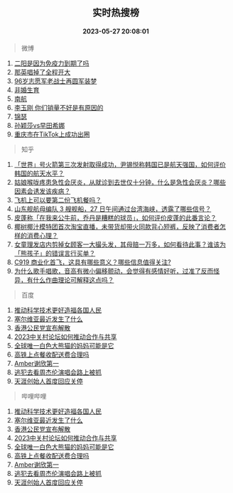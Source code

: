 <div align="center"><h2>实时热搜榜</h2><h4>2023-05-27 20:08:01</h4></div>

> 微博  

1. [二阳是因为免疫力到期了吗](https://s.weibo.com/weibo?q=%23%E4%BA%8C%E9%98%B3%E6%98%AF%E5%9B%A0%E4%B8%BA%E5%85%8D%E7%96%AB%E5%8A%9B%E5%88%B0%E6%9C%9F%E4%BA%86%E5%90%97%23&t=31&band_rank=1&Refer=top)<br />
2. [那英唱掉了全程开大](https://s.weibo.com/weibo?q=%23%E9%82%A3%E8%8B%B1%E5%94%B1%E6%8E%89%E4%BA%86%E5%85%A8%E7%A8%8B%E5%BC%80%E5%A4%A7%23&t=31&band_rank=2&Refer=top)<br />
3. [96岁志愿军老战士再圆军装梦](https://s.weibo.com/weibo?q=%2396%E5%B2%81%E5%BF%97%E6%84%BF%E5%86%9B%E8%80%81%E6%88%98%E5%A3%AB%E5%86%8D%E5%9C%86%E5%86%9B%E8%A3%85%E6%A2%A6%23&t=31&band_rank=3&Refer=top)<br />
4. [非婚生育](https://s.weibo.com/weibo?q=%E9%9D%9E%E5%A9%9A%E7%94%9F%E8%82%B2&t=31&band_rank=4&Refer=top)<br />
5. [南航](https://s.weibo.com/weibo?q=%E5%8D%97%E8%88%AA&t=31&band_rank=5&Refer=top)<br />
6. [李玉刚 你们销量不好是有原因的](https://s.weibo.com/weibo?q=%E6%9D%8E%E7%8E%89%E5%88%9A%20%E4%BD%A0%E4%BB%AC%E9%94%80%E9%87%8F%E4%B8%8D%E5%A5%BD%E6%98%AF%E6%9C%89%E5%8E%9F%E5%9B%A0%E7%9A%84&t=31&band_rank=6&Refer=top)<br />
7. [锦瑟](https://s.weibo.com/weibo?q=%E9%94%A6%E7%91%9F&t=31&band_rank=7&Refer=top)<br />
8. [孙颖莎vs早田希娜](https://s.weibo.com/weibo?q=%23%E5%AD%99%E9%A2%96%E8%8E%8Evs%E6%97%A9%E7%94%B0%E5%B8%8C%E5%A8%9C%23&t=31&band_rank=8&Refer=top)<br />
9. [重庆市在TikTok上成功出圈](https://s.weibo.com/weibo?q=%E9%87%8D%E5%BA%86%E5%B8%82%E5%9C%A8TikTok%E4%B8%8A%E6%88%90%E5%8A%9F%E5%87%BA%E5%9C%88&t=31&band_rank=9&Refer=top)<br />

> 知乎  

1. [「世界」号火箭第三次发射取得成功，尹锡悦称韩国已是航天强国，如何评价韩国的航天水平？](https://www.zhihu.com/question/603113520)<br />
2. [姑娘喉咙疼患急性会厌炎，从就诊到去世仅十分钟，什么是急性会厌炎？哪些因素会诱发该疾病？](https://www.zhihu.com/question/603275623)<br />
3. [飞机上可以要第二份飞机餐吗？](https://www.zhihu.com/question/290460008)<br />
4. [山东舰航母编队 3 艘舰船，27 日午间通过台湾海峡，透露了哪些信号？](https://www.zhihu.com/question/603320386)<br />
5. [皮蓬称「在我来公牛前，乔丹是糟糕的球员」，如何评价皮蓬的此番言论？](https://www.zhihu.com/question/603292171)<br />
6. [椰树椰汁模特团首次淘宝直播，未带货却带火同款背心短裤，反映了消费者怎样的消费心理？](https://www.zhihu.com/question/603161031)<br />
7. [女童理发店内剪掉女顾客一大撮头发，其母赔一万多，如何看待此事？谁该为「熊孩子」的错误言行买单？](https://www.zhihu.com/question/603155943)<br />
8. [C919 商业化首飞，这具有哪些意义？哪些信息值得关注?](https://www.zhihu.com/question/603314923)<br />
9. [为什么歌手唱歌，音高有微小偏移颤动，会觉得有感情好听，过准了反而怪异，有什么作曲理论可解释这点吗？](https://www.zhihu.com/question/510931489)<br />

> 百度  

1. [推动科学技术更好造福各国人民](https://www.baidu.com/s?wd=%E6%8E%A8%E5%8A%A8%E7%A7%91%E5%AD%A6%E6%8A%80%E6%9C%AF%E6%9B%B4%E5%A5%BD%E9%80%A0%E7%A6%8F%E5%90%84%E5%9B%BD%E4%BA%BA%E6%B0%91&sa=fyb_news&rsv_dl=fyb_news)<br />
2. [塞尔维亚最近发生了什么](https://www.baidu.com/s?wd=%E5%A1%9E%E5%B0%94%E7%BB%B4%E4%BA%9A%E6%9C%80%E8%BF%91%E5%8F%91%E7%94%9F%E4%BA%86%E4%BB%80%E4%B9%88&sa=fyb_news&rsv_dl=fyb_news)<br />
3. [香港公民党宣布解散](https://www.baidu.com/s?wd=%E9%A6%99%E6%B8%AF%E5%85%AC%E6%B0%91%E5%85%9A%E5%AE%A3%E5%B8%83%E8%A7%A3%E6%95%A3&sa=fyb_news&rsv_dl=fyb_news)<br />
4. [2023中关村论坛如何推动合作与共享](https://www.baidu.com/s?wd=2023%E4%B8%AD%E5%85%B3%E6%9D%91%E8%AE%BA%E5%9D%9B%E5%A6%82%E4%BD%95%E6%8E%A8%E5%8A%A8%E5%90%88%E4%BD%9C%E4%B8%8E%E5%85%B1%E4%BA%AB&sa=fyb_news&rsv_dl=fyb_news)<br />
5. [全球唯一白色大熊猫的妈妈可能是它](https://www.baidu.com/s?wd=%E5%85%A8%E7%90%83%E5%94%AF%E4%B8%80%E7%99%BD%E8%89%B2%E5%A4%A7%E7%86%8A%E7%8C%AB%E7%9A%84%E5%A6%88%E5%A6%88%E5%8F%AF%E8%83%BD%E6%98%AF%E5%AE%83&sa=fyb_news&rsv_dl=fyb_news)<br />
6. [高铁上点餐收配送费合理吗](https://www.baidu.com/s?wd=%E9%AB%98%E9%93%81%E4%B8%8A%E7%82%B9%E9%A4%90%E6%94%B6%E9%85%8D%E9%80%81%E8%B4%B9%E5%90%88%E7%90%86%E5%90%97&sa=fyb_news&rsv_dl=fyb_news)<br />
7. [Amber谢欣第一](https://www.baidu.com/s?wd=Amber%E8%B0%A2%E6%AC%A3%E7%AC%AC%E4%B8%80&sa=fyb_news&rsv_dl=fyb_news)<br />
8. [逃犯去看周杰伦演唱会路上被抓](https://www.baidu.com/s?wd=%E9%80%83%E7%8A%AF%E5%8E%BB%E7%9C%8B%E5%91%A8%E6%9D%B0%E4%BC%A6%E6%BC%94%E5%94%B1%E4%BC%9A%E8%B7%AF%E4%B8%8A%E8%A2%AB%E6%8A%93&sa=fyb_news&rsv_dl=fyb_news)<br />
9. [天涯创始人首度回应关停](https://www.baidu.com/s?wd=%E5%A4%A9%E6%B6%AF%E5%88%9B%E5%A7%8B%E4%BA%BA%E9%A6%96%E5%BA%A6%E5%9B%9E%E5%BA%94%E5%85%B3%E5%81%9C&sa=fyb_news&rsv_dl=fyb_news)<br />

> 哔哩哔哩  

1. [推动科学技术更好造福各国人民](https://www.baidu.com/s?wd=%E6%8E%A8%E5%8A%A8%E7%A7%91%E5%AD%A6%E6%8A%80%E6%9C%AF%E6%9B%B4%E5%A5%BD%E9%80%A0%E7%A6%8F%E5%90%84%E5%9B%BD%E4%BA%BA%E6%B0%91&sa=fyb_news&rsv_dl=fyb_news)<br />
2. [塞尔维亚最近发生了什么](https://www.baidu.com/s?wd=%E5%A1%9E%E5%B0%94%E7%BB%B4%E4%BA%9A%E6%9C%80%E8%BF%91%E5%8F%91%E7%94%9F%E4%BA%86%E4%BB%80%E4%B9%88&sa=fyb_news&rsv_dl=fyb_news)<br />
3. [香港公民党宣布解散](https://www.baidu.com/s?wd=%E9%A6%99%E6%B8%AF%E5%85%AC%E6%B0%91%E5%85%9A%E5%AE%A3%E5%B8%83%E8%A7%A3%E6%95%A3&sa=fyb_news&rsv_dl=fyb_news)<br />
4. [2023中关村论坛如何推动合作与共享](https://www.baidu.com/s?wd=2023%E4%B8%AD%E5%85%B3%E6%9D%91%E8%AE%BA%E5%9D%9B%E5%A6%82%E4%BD%95%E6%8E%A8%E5%8A%A8%E5%90%88%E4%BD%9C%E4%B8%8E%E5%85%B1%E4%BA%AB&sa=fyb_news&rsv_dl=fyb_news)<br />
5. [全球唯一白色大熊猫的妈妈可能是它](https://www.baidu.com/s?wd=%E5%85%A8%E7%90%83%E5%94%AF%E4%B8%80%E7%99%BD%E8%89%B2%E5%A4%A7%E7%86%8A%E7%8C%AB%E7%9A%84%E5%A6%88%E5%A6%88%E5%8F%AF%E8%83%BD%E6%98%AF%E5%AE%83&sa=fyb_news&rsv_dl=fyb_news)<br />
6. [高铁上点餐收配送费合理吗](https://www.baidu.com/s?wd=%E9%AB%98%E9%93%81%E4%B8%8A%E7%82%B9%E9%A4%90%E6%94%B6%E9%85%8D%E9%80%81%E8%B4%B9%E5%90%88%E7%90%86%E5%90%97&sa=fyb_news&rsv_dl=fyb_news)<br />
7. [Amber谢欣第一](https://www.baidu.com/s?wd=Amber%E8%B0%A2%E6%AC%A3%E7%AC%AC%E4%B8%80&sa=fyb_news&rsv_dl=fyb_news)<br />
8. [逃犯去看周杰伦演唱会路上被抓](https://www.baidu.com/s?wd=%E9%80%83%E7%8A%AF%E5%8E%BB%E7%9C%8B%E5%91%A8%E6%9D%B0%E4%BC%A6%E6%BC%94%E5%94%B1%E4%BC%9A%E8%B7%AF%E4%B8%8A%E8%A2%AB%E6%8A%93&sa=fyb_news&rsv_dl=fyb_news)<br />
9. [天涯创始人首度回应关停](https://www.baidu.com/s?wd=%E5%A4%A9%E6%B6%AF%E5%88%9B%E5%A7%8B%E4%BA%BA%E9%A6%96%E5%BA%A6%E5%9B%9E%E5%BA%94%E5%85%B3%E5%81%9C&sa=fyb_news&rsv_dl=fyb_news)<br />

